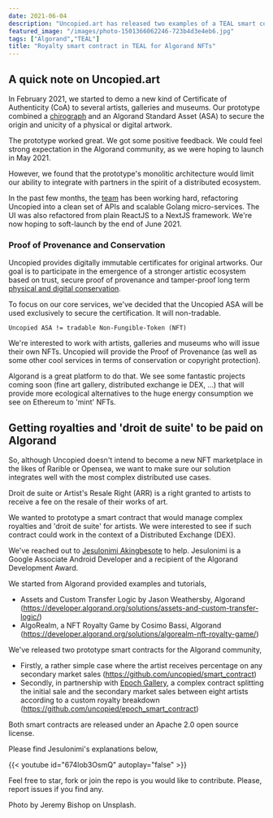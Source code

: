 ```yaml
---
date: 2021-06-04
description: "Uncopied.art has released two examples of a TEAL smart contract to manage artistic royalties and 'droit de suite' on Algorand NFTs."
featured_image: "/images/photo-1501366062246-723b4d3e4eb6.jpg"
tags: ["Algorand","TEAL"]
title: "Royalty smart contract in TEAL for Algorand NFTs"
---
```


## A quick note on Uncopied.art

In February 2021, we started to demo a new kind of Certificate of Authenticity (CoA) to several artists, galleries and museums. 
Our prototype combined a [chirograph](/about/chirograph/) and an Algorand Standard Asset (ASA) to secure the origin and unicity of a physical or digital artwork. 

The prototype worked great. We got some positive feedback. We could feel strong expectation in the Algorand community, as we were hoping to launch in May 2021.

However, we found that the prototype's monolitic architecture would limit our ability to integrate with partners in the spirit of a distributed ecosystem.

In the past few months, the [team](/about/team/) has been working hard, refactoring Uncopied into a clean set of APIs and scalable Golang micro-services. The UI was also refactored from plain ReactJS to a NextJS framework. We're now hoping to soft-launch by the end of June 2021. 

### Proof of Provenance and Conservation

Uncopied provides digitally immutable certificates for original artworks. Our goal is to participate in the emergence of a stronger artistic ecosystem based on trust, secure proof of provenance and tamper-proof long term [physical and digital conservation](/blog/blockchain-museum-collection-inventory/).

To focus on our core services, we've decided that the Uncopied ASA will be used exclusively to secure the certification. 
It will non-tradable. 

    Uncopied ASA != tradable Non-Fungible-Token (NFT)

We're interested to work with artists, galleries and museums who will issue their own NFTs. Uncopied will provide the Proof of Provenance (as well as some other cool services in terms of conservation or copyright protection). 

Algorand is a great platform to do that. We see some fantastic projects coming soon (fine art gallery, distributed exchange ie DEX, ...) that will provide more ecological alternatives to the huge energy consumption we see on Ethereum to 'mint' NFTs.

## Getting royalties and 'droit de suite' to be paid on Algorand

So, although Uncopied doesn't intend to become a new NFT marketplace in the likes of Rarible or Opensea, we want to make sure our solution integrates well with the most complex distributed use cases. 

Droit de suite or Artist's Resale Right (ARR) is a right granted to artists to receive a fee on the resale of their works of art.

We wanted to prototype a smart contract that would manage complex royalties and 'droit de suite' for artists. We were interested to see if such contract could work in the context of a Distributed Exchange (DEX). 

We've reached out to [Jesulonimi Akingbesote](https://github.com/Jesulonimi21) to help. Jesulonimi is a Google Associate Android Developer and a recipient of the Algorand Development Award.

We started from Algorand provided examples and tutorials,
- Assets and Custom Transfer Logic by Jason Weathersby, Algorand (https://developer.algorand.org/solutions/assets-and-custom-transfer-logic/)
- AlgoRealm, a NFT Royalty Game by Cosimo Bassi, Algorand (https://developer.algorand.org/solutions/algorealm-nft-royalty-game/)

We've released two prototype smart contracts for the Algorand community,
- Firstly, a rather simple case where the artist receives percentage on any secondary market sales (https://github.com/uncopied/smart_contract)
- Secondly, in partnership with [Epoch Gallery](https://epoch.gallery/), a complex contract splitting the initial sale and the secondary market sales between eight artists according to a custom royalty breakdown (https://github.com/uncopied/epoch_smart_contract)

Both smart contracts are released under an Apache 2.0 open source license. 

Please find Jesulonimi's explanations below, 

{{< youtube id="674lob3OsmQ" autoplay="false" >}}

Feel free to star, fork or join the repo is you would like to contribute. Please, report issues if you find any.

Photo by Jeremy Bishop on Unsplash.
 
